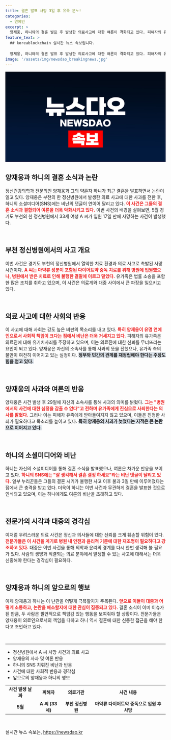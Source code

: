 ```yaml
---
title: 결혼 발표 사망 3일 후 유족 분노!
categories:
  - 연예인
excerpt: >
  양재웅, 하니와의 결혼 발표 후 발생한 의료사고에 대한 여론이 격화되고 있다. 피해자의 유족은 그의 사과를 받아들이지 않고, SNS에는 하니를 향한 비난이 쏟아지며 결혼 결정에 대한 우려가 커지고 있다.
feature_text: >
  ## koreablockchain 실시간 뉴스 속보입니다.

  양재웅, 하니와의 결혼 발표 후 발생한 의료사고에 대한 여론이 격화되고 있다. 피해자의 유족은 그의 사과를 받아들이지 않고, SNS에는 하니를 향한 비난이 쏟아지며 결혼 결정에 대한 우려가 커지고 있다.
image: '/assets/img/newsdao_breakingnews.jpg'
---
```


<p><img src="/assets/img/newsdao_breakingnews.jpg" alt="koreablockchain 속보" /></p>

<h2 data-ke-size="size26">양재웅과 하니의 결혼 소식과 논란</h2>

<p data-ke-size="size16">정신건강의학과 전문의인 양재웅과 그의 약혼자 하니가 최근 결혼을 발표하면서 논란이 일고 있다. 양재웅은 부천의 한 정신병원에서 발생한 의료 사고에 대한 사과를 전한 후, 하니의 소셜미디어(SNS)에는 비난의 댓글이 연이어 달리고 있다. <b><span style="color: #ee2323;">이 사건은 그들의 결혼 소식과 결합되어 여론을 더욱 악화시키고 있다.</span></b> 이번 사건의 배경을 살펴보면, 5월 경기도 부천의 한 정신병원에서 33세 여성 A 씨가 입원 17일 만에 사망하는 사건이 발생했다.</p>

<p data-ke-size="size16">&nbsp;</p>

<h2 data-ke-size="size26">부천 정신병원에서의 사고 개요</h2>

<p data-ke-size="size16">이번 사건은 경기도 부천의 정신병원에서 열악한 치료 환경과 의료 사고로 촉발된 사망 사건이다. <b><span style="color: #ee2323;">A 씨는 마약류 성분이 포함된 다이어트약 중독 치료를 위해 병원에 입원했으나, 병원에서 받은 치료로 인해 불행한 결말에 이르고 말았다.</span></b> 유가족은 법률 소송을 포함한 많은 조치를 취하고 있으며, 이 사건은 의료계와 대중 사이에서 큰 파장을 일으키고 있다.</p>

<p data-ke-size="size16">&nbsp;</p>

<h2 data-ke-size="size26">의료 사고에 대한 사회의 반응</h2>

<p data-ke-size="size16">이 사고에 대해 사회는 강도 높은 비판의 목소리를 내고 있다. <b><span style="color: #ee2323;">특히 양재웅이 유명 연예인으로서 사회적 책임이 크다는 점에서 비난은 더욱 거세지고 있다.</span></b> 피해자의 유가족은 의료진에 대해 유기치사죄를 주장하고 있으며, 이는 의료진에 대한 신뢰를 무너뜨리는 요인이 되고 있다. 양재웅은 자신의 소속사를 통해 사과의 뜻을 전했으나, 유가족 측의 불만이 여전히 이어지고 있는 실정이다. <b><span style="background-color: #21538527;">정부와 민간의 관계를 재정립해야 한다는 주장도 힘을 얻고 있다.</span></b></p>

<p data-ke-size="size16">&nbsp;</p>

<h2 data-ke-size="size26">양재웅의 사과와 여론의 반응</h2>

<p data-ke-size="size16">양재웅은 사건 발생 후 29일에 자신의 소속사를 통해 사과의 의미를 밝혔다. <b><span style="color: #ee2323;">그는 "병원에서의 사건에 대한 심정을 감출 수 없다"고 전하며 유가족에게 진심으로 사죄한다는 의사를 밝혔다.</span></b> 그러나 이는 피해자 유족에게 받아들여지지 않고 있으며, 이들은 진정한 사죄가 필요하다고 목소리를 높이고 있다. <b><span style="background-color: #21538527;">특히 양재웅의 사과가 늦었다는 지적은 큰 논란으로 이어지고 있다.</span></b></p>

<p data-ke-size="size16">&nbsp;</p>

<h2 data-ke-size="size26">하니의 소셜미디어와 비난</h2>

<p data-ke-size="size16">하니는 자신의 소셜미디어를 통해 결혼 소식을 발표했으나, 여론은 차가운 반응을 보이고 있다. <b><span style="color: #ee2323;">하니의 SNS에는 "잘 생각해서 결혼 결정 하세요"라는 비난 댓글이 달리고 있다.</span></b> 일부 누리꾼들은 그들의 결혼 시기가 불행한 사고 이후 불과 3일 만에 이루어졌다는 점에서 큰 충격을 받고 있다. 더욱이 하니는 이번 사건과 무관하게 결혼을 발표한 것으로 인식되고 있으며, 이는 하니에게도 여론의 비난을 초래하고 있다.</p>

<p data-ke-size="size16">&nbsp;</p>

<h2 data-ke-size="size26">전문가의 시각과 대중의 경각심</h2>

<p data-ke-size="size16">이처럼 우려스러운 의료 사건은 정신과 의사들에 대한 신뢰를 크게 훼손할 위험이 있다. <b><span style="color: #ee2323;">전문가들은 이 사건을 계기로 병원 내 안전과 윤리적 기준에 대한 재조명이 필요하다고 강조하고 있다.</span></b> 대중은 이번 사건을 통해 의학과 윤리의 경계를 다시 한번 생각해 볼 필요가 있다. 사람의 생명과 직결되는 의료 분야에서 발생할 수 있는 사고에 대해서는 더욱 신중해야 한다는 경각심이 필요하다.</p>

<p data-ke-size="size16">&nbsp;</p>

<h2 data-ke-size="size26">양재웅과 하니의 앞으로의 행보</h2>

<p data-ke-size="size16">이제 양재웅과 하니는 이 난관을 어떻게 극복할지가 주목된다. <b><span style="color: #ee2323;">앞으로 이들이 대중과 어떻게 소통하고, 논란을 해소할지에 대한 관심이 집중되고 있다.</span></b> 결혼 소식이 이미 이슈가 된 만큼, 두 사람은 필연적으로 책임감 있는 행동을 보여줘야 할 상황이다. 전문가들은 양재웅이 의료인으로서의 책임을 다하고 하니 역시 결혼에 대한 신중한 접근을 해야 한다고 조언하고 있다.</p>

<p data-ke-size="size16">&nbsp;</p>

<hr>

<ul>
    <li>정신병원에서 A 씨 사망 사건과 의료 사고</li>
    <li>양재웅의 사과 및 여론 반응</li>
    <li>하니의 SNS 치뤄진 비난과 반응</li>
    <li>사건에 대한 사회적 반응과 경각심</li>
    <li>앞으로의 양재웅과 하니의 행보</li>
</ul>

<table>
    <tr>
        <td style="text-align: center; height: 17px;"><b>사건 발생 날짜</b></td>
        <td style="text-align: center; height: 17px;"><b>피해자</b></td>
        <td style="text-align: center; height: 17px;"><b>의료기관</b></td>
        <td style="text-align: center; height: 17px;"><b>사건 내용</b></td>
    </tr>
    <tr>
        <td style="text-align: center; height: 17px;"><b>5월</b></td>
        <td style="text-align: center; height: 17px;"><b>A 씨 (33세)</b></td>
        <td style="text-align: center; height: 17px;"><b>부천 정신병원</b></td>
        <td style="text-align: center; height: 17px;"><b>마약류 다이어트약 중독으로 입원 후 사망</b></td>
    </tr>
</table>

<p data-ke-size="size16">&nbsp;</p>
실시간 뉴스 속보는, <a href="https://newsdao.kr" rel="dofollow">https://newsdao.kr</a>


